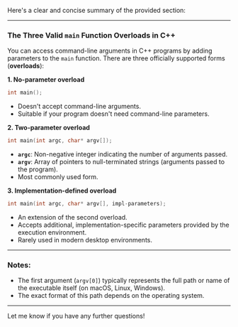Here's a clear and concise summary of the provided section:

---

### The Three Valid `main` Function Overloads in C++

You can access command-line arguments in C++ programs by adding parameters to the `main` function. There are three officially supported forms (**overloads**):

**1\. No-parameter overload**
```cpp
int main();
```
- Doesn't accept command-line arguments.
- Suitable if your program doesn't need command-line parameters.

**2\. Two-parameter overload**
```cpp
int main(int argc, char* argv[]);
```
- **`argc`**: Non-negative integer indicating the number of arguments passed.
- **`argv`**: Array of pointers to null-terminated strings (arguments passed to the program).
- Most commonly used form.

**3\. Implementation-defined overload**
```cpp
int main(int argc, char* argv[], impl-parameters);
```
- An extension of the second overload.
- Accepts additional, implementation-specific parameters provided by the execution environment.
- Rarely used in modern desktop environments.

---

### Notes:

- The first argument (`argv[0]`) typically represents the full path or name of the executable itself (on macOS, Linux, Windows).
- The exact format of this path depends on the operating system.

---

Let me know if you have any further questions!